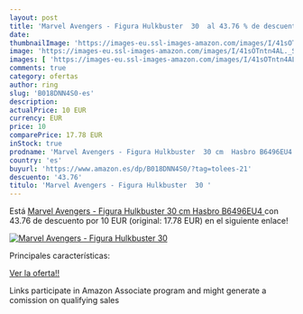 ```yaml
---
layout: post
title: 'Marvel Avengers - Figura Hulkbuster  30  al 43.76 % de descuento'
date: 
thumbnailImage: 'https://images-eu.ssl-images-amazon.com/images/I/41sOTntn4AL._SL200_.jpg'
image: 'https://images-eu.ssl-images-amazon.com/images/I/41sOTntn4AL._SL200_.jpg'
images: [ 'https://images-eu.ssl-images-amazon.com/images/I/41sOTntn4AL._SL200_.jpg' ]
comments: true
category: ofertas
author: ring
slug: 'B018DNN4S0-es'
description:
actualPrice: 10 EUR
currency: EUR
price: 10
comparePrice: 17.78 EUR
inStock: true
prodname: 'Marvel Avengers - Figura Hulkbuster  30 cm  Hasbro B6496EU4 '
country: 'es'
buyurl: 'https://www.amazon.es/dp/B018DNN4S0/?tag=tolees-21'
descuento: '43.76'
titulo: 'Marvel Avengers - Figura Hulkbuster  30 '
---
```


Está [Marvel Avengers - Figura Hulkbuster  30 cm  Hasbro B6496EU4 ](https://www.amazon.es/dp/B018DNN4S0/?tag=tolees-21) con 43.76 de descuento por 10 EUR (original: 17.78 EUR) en el siguiente enlace!

[![Marvel Avengers - Figura Hulkbuster  30 ](https://images-eu.ssl-images-amazon.com/images/I/41sOTntn4AL._SL200_.jpg)](https://www.amazon.es/dp/B018DNN4S0/?tag=tolees-21)

Principales características:


[Ver la oferta!!](https://www.amazon.es/dp/B018DNN4S0/?tag=tolees-21)

Links participate in Amazon Associate program and might generate a comission on qualifying sales


